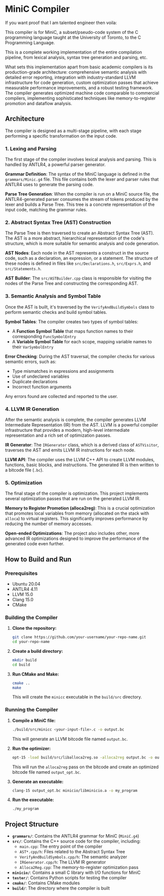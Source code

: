 # MiniC Compiler

If you want proof that I am talented engineer then voila:

This compiler is for MiniC, a subset/pseudo-code system of the C programming language taught at the University of Toronto, to the C Programming Language. 

This is a complete working implementation of the entire compilation pipeline, from lexical analysis, syntax tree generation and parsing, etc. 

What sets this implementation apart from basic academic compilers is its production-grade architecture: comprehensive semantic analysis with detailed error reporting, integration with industry-standard LLVM infrastructure for code generation, custom optimization passes that achieve measurable performance improvements, and a robust testing framework. The compiler generates optimized machine code comparable to commercial compilers, implementing sophisticated techniques like memory-to-register promotion and dataflow analysis.

## Architecture

The compiler is designed as a multi-stage pipeline, with each stage performing a specific transformation on the input code.

### 1. Lexing and Parsing

The first stage of the compiler involves lexical analysis and parsing. This is handled by ANTLR4, a powerful parser generator.

**Grammar Definition**: The syntax of the MiniC language is defined in the `grammars/Minic.g4` file. This file contains both the lexer and parser rules that ANTLR4 uses to generate the parsing code.

**Parse Tree Generation**: When the compiler is run on a MiniC source file, the ANTLR4-generated parser consumes the stream of tokens produced by the lexer and builds a Parse Tree. This tree is a concrete representation of the input code, matching the grammar rules.

### 2. Abstract Syntax Tree (AST) Construction

The Parse Tree is then traversed to create an Abstract Syntax Tree (AST). The AST is a more abstract, hierarchical representation of the code's structure, which is more suitable for semantic analysis and code generation.

**AST Nodes**: Each node in the AST represents a construct in the source code, such as a declaration, an expression, or a statement. The structure of these nodes is defined in files like `src/Declarations.h`, `src/Exprs.h`, and `src/Statements.h`.

**AST Builder**: The `src/ASTBuilder.cpp` class is responsible for visiting the nodes of the Parse Tree and constructing the corresponding AST.

### 3. Semantic Analysis and Symbol Table

Once the AST is built, it's traversed by the `VerifyAndBuildSymbols` class to perform semantic checks and build symbol tables.

**Symbol Tables**: The compiler creates two types of symbol tables:
- A **Function Symbol Table** that maps function names to their corresponding `FuncSymbolEntry`
- A **Variable Symbol Table** for each scope, mapping variable names to their `VarSymbolEntry`

**Error Checking**: During the AST traversal, the compiler checks for various semantic errors, such as:
- Type mismatches in expressions and assignments
- Use of undeclared variables
- Duplicate declarations
- Incorrect function arguments

Any errors found are collected and reported to the user.

### 4. LLVM IR Generation

After the semantic analysis is complete, the compiler generates LLVM Intermediate Representation (IR) from the AST. LLVM is a powerful compiler infrastructure that provides a modern, high-level intermediate representation and a rich set of optimization passes.

**IR Generator**: The `IRGenerator` class, which is a derived class of `ASTVisitor`, traverses the AST and emits LLVM IR instructions for each node.

**LLVM API**: The compiler uses the LLVM C++ API to create LLVM modules, functions, basic blocks, and instructions. The generated IR is then written to a bitcode file (`.bc`).

### 5. Optimization

The final stage of the compiler is optimization. This project implements several optimization passes that are run on the generated LLVM IR.

**Memory to Register Promotion (alloca2reg)**: This is a crucial optimization that promotes local variables from memory (allocated on the stack with `alloca`) to virtual registers. This significantly improves performance by reducing the number of memory accesses.

**Open-ended Optimizations**: The project also includes other, more advanced IR optimizations designed to improve the performance of the generated code even further.

## How to Build and Run

### Prerequisites

- Ubuntu 20.04
- ANTLR4 4.11
- LLVM 15.0
- Clang 15.0
- CMake

### Building the Compiler

1. **Clone the repository:**
   ```bash
   git clone https://github.com/your-username/your-repo-name.git
   cd your-repo-name
   ```

2. **Create a build directory:**
   ```bash
   mkdir build
   cd build
   ```

3. **Run CMake and Make:**
   ```bash
   cmake ..
   make
   ```

   This will create the `minicc` executable in the `build/src` directory.

### Running the Compiler

1. **Compile a MiniC file:**
   ```bash
   ./build/src/minicc <your-input-file>.c -o output.bc
   ```
   This will generate an LLVM bitcode file named `output.bc`.

2. **Run the optimizer:**
   ```bash
   opt-15 -load build/src/liballoca2reg.so -alloca2reg output.bc -o output_opt.bc
   ```
   This will run the `alloca2reg` pass on the bitcode and create an optimized bitcode file named `output_opt.bc`.

3. **Generate an executable:**
   ```bash
   clang-15 output_opt.bc minicio/libminicio.a -o my_program
   ```

4. **Run the executable:**
   ```bash
   ./my_program
   ```

## Project Structure

- **`grammars/`**: Contains the ANTLR4 grammar for MiniC (`MiniC.g4`)
- **`src/`**: Contains the C++ source code for the compiler, including:
  - `main.cpp`: The entry point of the compiler
  - `AST*.cpp/h`: Files related to the Abstract Syntax Tree
  - `VerifyAndBuildSymbols.cpp/h`: The semantic analyzer
  - `IRGenerator.cpp/h`: The LLVM IR generator
  - `Alloca2Reg.cpp`: The memory-to-register optimization pass
- **`minicio/`**: Contains a small C library with I/O functions for MiniC
- **`tester/`**: Contains Python scripts for testing the compiler
- **`cmake/`**: Contains CMake modules
- **`build/`**: The directory where the compiler is built
